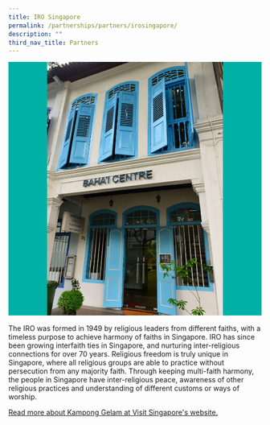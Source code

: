 ```yaml
---
title: IRO Singapore
permalink: /partnerships/partners/irosingapore/
description: ""
third_nav_title: Partners
---
```


![](/images/Places%20of%20Worship/BAHAI_1.jpg)

The IRO was formed in 1949 by religious leaders from different faiths, with a timeless purpose to achieve harmony of faiths in Singapore. IRO has since been growing interfaith ties in Singapore, and nurturing inter-religious connections for over 70 years. Religious freedom is truly unique in Singapore, where all religious groups are able to practice without persecution from any majority faith. Through keeping multi-faith harmony, the people in Singapore have inter-religious peace, awareness of other religious practices and understanding of different customs or ways of worship.


[Read more about Kampong Gelam at Visit Singapore's website.](https://www.visitsingapore.com/see-do-singapore/places-to-see/kampong-gelam/)